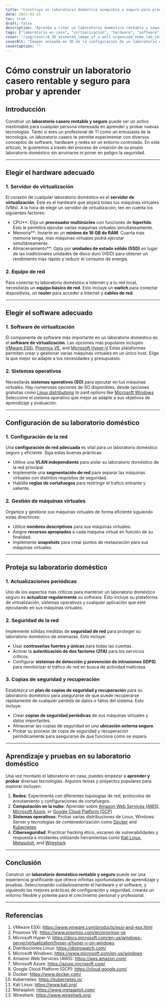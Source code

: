 ```yaml
---
title: "Construya un laboratorio doméstico asequible y seguro para pruebas y aprendizaje de TI"
date: 2023-03-25
toc: true
draft: false
description: "Aprenda a crear un laboratorio doméstico rentable y seguro para adquirir experiencia práctica en TI, experimentando con conceptos de software, hardware y redes."
tags: ["laboratorio en casa", "virtualización", "hardware", "software", "red", "seguridad", "aprender", "pruebas", "Profesional de TI", "entusiasta de la tecnología", "VMware", "Proxmox", "Hyper-V", "Linux", "Windows", "configuración de red", "gestión de máquinas virtuales", "copia de seguridad y recuperación", "computación en nube", "ciberseguridad"]
cover: "/img/cover/A_3D_animated_image_of_a_well-organized_home_lab_setup.png"
coverAlt: "Imagen animada en 3D de la configuración de un laboratorio doméstico bien organizado, que incluye un bastidor de servidores, equipos de red y varias pantallas que muestran máquinas virtuales, mapas de red y funciones de seguridad, todo ello en un acogedor entorno doméstico."
coverCaption: ""
---
```


# Cómo construir un laboratorio casero rentable y seguro para probar y aprender

## Introducción

Construir un **laboratorio casero rentable y seguro** puede ser un activo inestimable para cualquier persona interesada en aprender y probar nuevas tecnologías. Tanto si eres un profesional de TI como un entusiasta de la tecnología, un laboratorio casero te permite experimentar con diversos conceptos de software, hardware y redes en un entorno controlado. En este artículo, le guiaremos a través del proceso de creación de su propio laboratorio doméstico sin arruinarse ni poner en peligro la seguridad.

______

## Elegir el hardware adecuado

### 1. Servidor de virtualización

El corazón de cualquier laboratorio doméstico es el **servidor de virtualización**. Este es el hardware que alojará todas tus máquinas virtuales (VMs). A la hora de elegir un servidor de virtualización, ten en cuenta los siguientes factores:

- CPU**: Elija un **procesador multinúcleo** con funciones de **hiperhilo**. Esto le permitirá ejecutar varias máquinas virtuales simultáneamente.
- Memoria**: Invierte en un **mínimo de 16 GB de RAM**. Cuanta más memoria tenga, más máquinas virtuales podrá ejecutar simultáneamente.
- Almacenamiento**: Opta por **unidades de estado sólido (SSD)** en lugar de las tradicionales unidades de disco duro (HDD) para obtener un rendimiento más rápido y reducir el consumo de energía.

### 2. Equipo de red

Para conectar tu laboratorio doméstico a Internet y a tu red local, necesitarás un **equipo básico de red**. Esto incluye un **switch** para conectar dispositivos, un **router** para acceder a Internet y **cables de red**.

______

## Elegir el software adecuado

### 1. Software de virtualización

El componente de software más importante en un laboratorio doméstico es el **software de virtualización**. Las opciones más populares incluyen [VMware ESXi](https://www.vmware.com/products/esxi-and-esx.html), [Proxmox VE](https://www.proxmox.com/en/proxmox-ve), and [Microsoft Hyper-V](https://docs.microsoft.com/en-us/windows-server/virtualization/hyper-v/hyper-v-on-windows) Estas plataformas permiten crear y gestionar varias máquinas virtuales en un único host. Elige la que mejor se adapte a tus necesidades y presupuesto.

### 2. Sistemas operativos

Necesitarás **sistemas operativos (SO)** para ejecutar en tus máquinas virtuales. Hay numerosas opciones de SO disponibles, desde opciones gratuitas como [Linux distributions](https://distrowatch.com/) to paid options like [Microsoft Windows](https://www.microsoft.com/en-us/windows) Seleccione el sistema operativo que mejor se adapte a sus objetivos de aprendizaje y evaluación.

______

## Configuración de su laboratorio doméstico

### 1. Configuración de la red

Una **configuración de red adecuada** es vital para un laboratorio doméstico seguro y eficiente. Siga estas buenas prácticas:

- Utilice una **VLAN independiente** para aislar su laboratorio doméstico de la red principal.
- Implemente una **segmentación de red** para separar las máquinas virtuales con distintos requisitos de seguridad.
- Habilite **reglas de cortafuegos** para restringir el tráfico entrante y saliente.

### 2. Gestión de máquinas virtuales

Organice y gestione sus máquinas virtuales de forma eficiente siguiendo estas directrices:

- Utilice **nombres descriptivos** para sus máquinas virtuales.
- Asigne **recursos apropiados** a cada máquina virtual en función de su finalidad.
- Implemente **snapshots** para crear puntos de restauración para sus máquinas virtuales.

______

## Proteja su laboratorio doméstico

### 1. Actualizaciones periódicas

Uno de los aspectos más críticos para mantener un laboratorio doméstico seguro es **actualizar regularmente** su software. Esto incluye su plataforma de virtualización, sistemas operativos y cualquier aplicación que esté ejecutando en sus máquinas virtuales.

### 2. Seguridad de la red

Implemente sólidas medidas de **seguridad de red** para proteger su laboratorio doméstico de amenazas. Esto incluye:

- Usar **contraseñas fuertes y únicas** para todas las cuentas.
- Activar la **autenticación de dos factores (2FA)** para los servicios críticos.
- Configurar **sistemas de detección y prevención de intrusiones (IDPS)** para monitorizar el tráfico de red en busca de actividad maliciosa.

### 3. Copias de seguridad y recuperación

Establezca un **plan de copias de seguridad y recuperación** para su laboratorio doméstico para asegurarse de que puede recuperarse rápidamente de cualquier pérdida de datos o fallos del sistema. Esto incluye:

- Crear **copias de seguridad periódicas** de sus máquinas virtuales y datos importantes.
- Almacenar las copias de seguridad en una **ubicación externa segura**.
- Probar su proceso de copia de seguridad y recuperación periódicamente para asegurarse de que funciona como se espera.

______

## Aprendizaje y pruebas en su laboratorio doméstico

Una vez montado el laboratorio en casa, puedes empezar a **aprender y probar** diversas tecnologías. Algunos temas y proyectos populares para explorar incluyen:

1. **Redes**: Experimenta con diferentes topologías de red, protocolos de enrutamiento y configuraciones de cortafuegos.
2. **Computación en la nube**: Aprender sobre [Amazon Web Services (AWS)](https://aws.amazon.com/), [Microsoft Azure](https://azure.microsoft.com/), or [Google Cloud Platform (GCP)](https://cloud.google.com/)
3. **Sistemas operativos**: Probar varias distribuciones de Linux, Windows Server y tecnologías de contenedorización como [Docker](https://www.docker.com/) and [Kubernetes](https://kubernetes.io/)
4. **Ciberseguridad**: Practicar hacking ético, escaneo de vulnerabilidades y respuesta a incidentes utilizando herramientas como [Kali Linux](https://www.kali.org/), [Metasploit](https://www.metasploit.com/), and [Wireshark](https://www.wireshark.org/)

______

## Conclusión

Construir un **laboratorio doméstico rentable y seguro** puede ser una experiencia gratificante que ofrece infinitas oportunidades de aprendizaje y pruebas. Seleccionando cuidadosamente el hardware y el software, y siguiendo las mejores prácticas de configuración y seguridad, crearás un entorno flexible y potente para el crecimiento personal y profesional.

______

## Referencias

1. VMware ESXi: <https://www.vmware.com/products/esxi-and-esx.html>
2. Proxmox VE: <https://www.proxmox.com/en/proxmox-ve>
3. Microsoft Hyper-V: <https://docs.microsoft.com/en-us/windows-server/virtualization/hyper-v/hyper-v-on-windows>
4. Distribuciones Linux: <https://distrowatch.com/>
5. Microsoft Windows: <https://www.microsoft.com/en-us/windows>
6. Amazon Web Services (AWS): <https://aws.amazon.com/>
7. Microsoft Azure: <https://azure.microsoft.com/>
8. Google Cloud Platform (GCP): <https://cloud.google.com/>
9. Docker: <https://www.docker.com/>
10. Kubernetes: <https://kubernetes.io/>
11. Kali Linux: <https://www.kali.org/>
12. Metasploit: <https://www.metasploit.com/>
13. Wireshark: <https://www.wireshark.org/>
